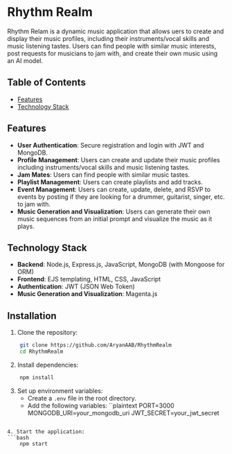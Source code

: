 # Rhythm Realm

Rhythm Relam is a dynamic music application that allows uers to create and display their music profiles, including their instruments/vocal skills and music listening tastes. Users can find people with similar music interests, post requests for musicians to jam with, and create their own music using an AI model.

## Table of Contents

- [Features](#features)
- [Technology Stack](#technology-stack)

## Features

- **User Authentication**: Secure registration and login with JWT and MongoDB.
- **Profile Management**: Users can create and update their music profiles including instruments/vocal skills and music listening tastes. 
- **Jam Mates**: Users can find people with similar music tastes.
- **Playlist Management**: Users can create playlists and add tracks.
- **Event Management**: Users can create, update, delete, and RSVP to events by posting if they are looking for a drummer, guitarist, singer, etc. to jam with.
- **Music Generation and Visualization**: Users can generate their own music sequences from an initial prompt and visualize the music as it plays.

## Technology Stack

- **Backend**: Node.js, Express.js, JavaScript, MongoDB (with Mongoose for ORM)
- **Frontend**: EJS templating, HTML, CSS, JavaScript
- **Authentication**: JWT (JSON Web Token)
- **Music Generation and Visualization**: Magenta.js

## Installation

1. Clone the repository: 
```bash
    git clone https://github.com/AryanAAB/RhythmRealm
    cd RhythmRealm
```

2. Install dependencies:
```bash
    npm install
```

3. Set up environment variables:
    - Create a `.env` file in the root directory.
    - Add the following variables:
``plaintext
PORT=3000
MONGODB_URI=your_mongodb_uri
JWT_SECRET=your_jwt_secret
```

4. Start the application: 
```bash
    npm start
```